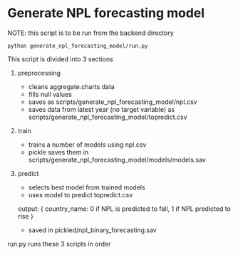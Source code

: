 # Generate NPL forecasting model

NOTE: this script is to be run from the backend directory
```
python generate_npl_forecasting_model/run.py
```

This script is divided into 3 sections

1. preprocessing
    - cleans aggregate.charts data
    - fills null values
    - saves as scripts/generate_npl_forecasting_model/npl.csv
    - saves data from latest year (no target variable) as scripts/generate_npl_forecasting_model/topredict.csv

2. train
    - trains a number of models using npl.csv
    - pickle saves them in scripts/generate_npl_forecasting_model/models/models.sav

3. predict
    - selects best model from trained models
    - uses model to predict topredict.csv

    output: {
        country_name: 0 if NPL is predicted to fall, 1 if NPL predicted to rise
    }

    - saved in pickled/npl_binary_forecasting.sav

run.py runs these 3 scripts in order

